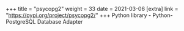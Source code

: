 +++
title = "psycopg2"
weight = 33
date = 2021-03-06
[extra]
link = "https://pypi.org/project/psycopg2/"
+++
Python library - Python-PostgreSQL Database Adapter

